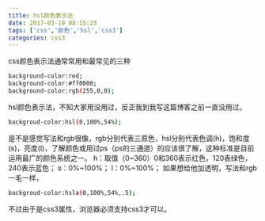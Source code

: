 ```yaml
---
title: hsl颜色表示法
date: 2017-03-19 08:15:23
tags: ['css','颜色','hsl','css3']
categories: css3
---
```


css颜色表示法通常常用和最常见的三种
``` bash
background-color:red;
background-color:#ff0000;
background-color:rgb(255,0,0);
```
hsl颜色表示法，不知大家用没用过，反正我到我写这篇博客之前一直没用过。
``` bash
backgroud-color:hsl(0,100%,54%);
```
是不是感觉写法和rgb很像，rgb分别代表三原色，hsl分别代表色调(h)，饱和度(s)，亮度(l)，了解颜色或用过ps（ps的三通道）的应该很了解，这种标准是目前运用最广的颜色系统之一。
h：取值（0~360）0和360表示红色，120表绿色，240表示蓝色；
s：0%~100%；
l：0%~100%；
如果想给他加透明，写法和rgb一毛一样，
``` bash
backgroud-color:hsla(0,100%,54%,.5);
```
不过由于是css3属性，浏览器必须支持css3才可以。
